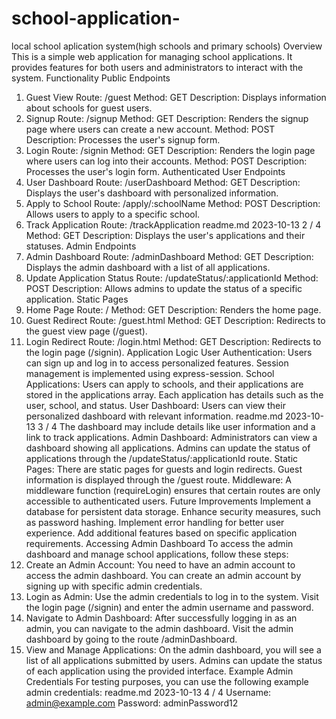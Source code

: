 # school-application-
local school aplication system(high schools and primary schools) 
Overview
This is a simple web application for managing school applications. It provides features for both users and
administrators to interact with the system.
Functionality
Public Endpoints
1. Guest View
Route: /guest
Method: GET
Description: Displays information about schools for guest users.
2. Signup
Route: /signup
Method: GET
Description: Renders the signup page where users can create a new account.
Method: POST
Description: Processes the user's signup form.
3. Login
Route: /signin
Method: GET
Description: Renders the login page where users can log into their accounts.
Method: POST
Description: Processes the user's login form.
Authenticated User Endpoints
4. User Dashboard
Route: /userDashboard
Method: GET
Description: Displays the user's dashboard with personalized information.
5. Apply to School
Route: /apply/:schoolName
Method: POST
Description: Allows users to apply to a specific school.
6. Track Application
Route: /trackApplication
readme.md 2023-10-13
2 / 4
Method: GET
Description: Displays the user's applications and their statuses.
Admin Endpoints
7. Admin Dashboard
Route: /adminDashboard
Method: GET
Description: Displays the admin dashboard with a list of all applications.
8. Update Application Status
Route: /updateStatus/:applicationId
Method: POST
Description: Allows admins to update the status of a specific application.
Static Pages
9. Home Page
Route: /
Method: GET
Description: Renders the home page.
10. Guest Redirect
Route: /guest.html
Method: GET
Description: Redirects to the guest view page (/guest).
11. Login Redirect
Route: /login.html
Method: GET
Description: Redirects to the login page (/signin).
Application Logic
User Authentication:
Users can sign up and log in to access personalized features.
Session management is implemented using express-session.
School Applications:
Users can apply to schools, and their applications are stored in the applications array.
Each application has details such as the user, school, and status.
User Dashboard:
Users can view their personalized dashboard with relevant information.
readme.md 2023-10-13
3 / 4
The dashboard may include details like user information and a link to track applications.
Admin Dashboard:
Administrators can view a dashboard showing all applications.
Admins can update the status of applications through the /updateStatus/:applicationId
route.
Static Pages:
There are static pages for guests and login redirects.
Guest information is displayed through the /guest route.
Middleware:
A middleware function (requireLogin) ensures that certain routes are only accessible to
authenticated users.
Future Improvements
Implement a database for persistent data storage.
Enhance security measures, such as password hashing.
Implement error handling for better user experience.
Add additional features based on specific application requirements.
Accessing Admin Dashboard
To access the admin dashboard and manage school applications, follow these steps:
1. Create an Admin Account:
You need to have an admin account to access the admin dashboard.
You can create an admin account by signing up with specific admin credentials.
2. Login as Admin:
Use the admin credentials to log in to the system.
Visit the login page (/signin) and enter the admin username and password.
3. Navigate to Admin Dashboard:
After successfully logging in as an admin, you can navigate to the admin dashboard.
Visit the admin dashboard by going to the route /adminDashboard.
4. View and Manage Applications:
On the admin dashboard, you will see a list of all applications submitted by users.
Admins can update the status of each application using the provided interface.
Example Admin Credentials
For testing purposes, you can use the following example admin credentials:
readme.md 2023-10-13
4 / 4
Username: admin@example.com
Password: adminPassword12
